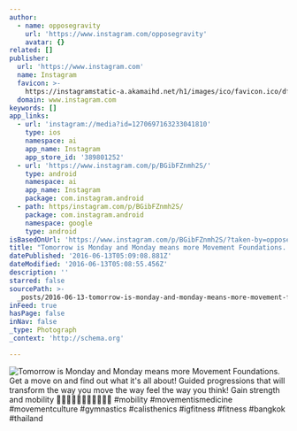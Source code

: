 ```yaml
---
author:
  - name: opposegravity
    url: 'https://www.instagram.com/opposegravity'
    avatar: {}
related: []
publisher:
  url: 'https://www.instagram.com'
  name: Instagram
  favicon: >-
    https://instagramstatic-a.akamaihd.net/h1/images/ico/favicon.ico/dfa85bb1fd63.ico
  domain: www.instagram.com
keywords: []
app_links:
  - url: 'instagram://media?id=1270697163233041810'
    type: ios
    namespace: ai
    app_name: Instagram
    app_store_id: '389801252'
  - url: 'https://www.instagram.com/p/BGibFZnmh2S/'
    type: android
    namespace: ai
    app_name: Instagram
    package: com.instagram.android
  - path: https/instagram.com/p/BGibFZnmh2S/
    package: com.instagram.android
    namespace: google
    type: android
isBasedOnUrl: 'https://www.instagram.com/p/BGibFZnmh2S/?taken-by=opposegravity'
title: "Tomorrow is Monday and Monday means more Movement Foundations. Get a move on and find out what it's all about! Guided progressions that will transform the way you move the way feel the way you think! Gain strength and mobility \uD83D\uDCAA\uD83C\uDFFF\uD83D\uDCAA\uD83C\uDFFE\uD83D\uDCAA\uD83C\uDFFD\uD83D\uDCAA\uD83C\uDFFC\uD83D\uDCAA\uD83C\uDFFB\uD83D\uDCAA #mobility #movementismedicine #movementculture #gymnastics #calisthenics #igfitness #fitness #bangkok #thailand"
datePublished: '2016-06-13T05:09:08.881Z'
dateModified: '2016-06-13T05:08:55.456Z'
description: ''
starred: false
sourcePath: >-
  _posts/2016-06-13-tomorrow-is-monday-and-monday-means-more-movement-foundation.md
inFeed: true
hasPage: false
inNav: false
_type: Photograph
_context: 'http://schema.org'

---
```

![Tomorrow is Monday and Monday means more Movement Foundations. Get a move on and find out what it's all about! Guided progressions that will transform the way you move the way feel the way you think! Gain strength and mobility  #mobility #movementismedicine #movementculture #gymnastics #calisthenics #igfitness #fitness #bangkok #thailand](https://scontent.cdninstagram.com/t51.2885-15/s480x480/e35/13320221_285635638491805_344819932_n.jpg?ig_cache_key=MTI3MDY5NzE2MzIzMzA0MTgxMA%3D%3D.2)